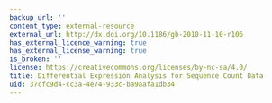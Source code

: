 ```yaml
---
backup_url: ''
content_type: external-resource
external_url: http://dx.doi.org/10.1186/gb-2010-11-10-r106
has_external_licence_warning: true
has_external_license_warning: true
is_broken: ''
license: https://creativecommons.org/licenses/by-nc-sa/4.0/
title: Differential Expression Analysis for Sequence Count Data
uid: 37cfc9d4-cc3a-4e74-933c-ba9aafa1db34
---
```

